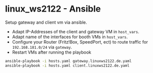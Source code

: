 # linux_ws2122 - Ansible

Setup gateway and client vm via ansible.

- Adapt IP-Addresses of the client and gateway VM in `host_vars`.
- Adapt name of the interfaces for booth VMs in `host_vars`.
- Configure your Router (Fritz!Box, SpeedPort, ect) to route traffic for
  `192.168.181.0/24` via `gateway`.
- Restart VMs after running the playbook

```bash
ansible-playbook -i hosts.yaml gateway.linuxws2122.de.yaml
ansible-playbook -i hosts.yaml client.linuxws2122.de.yaml
```
